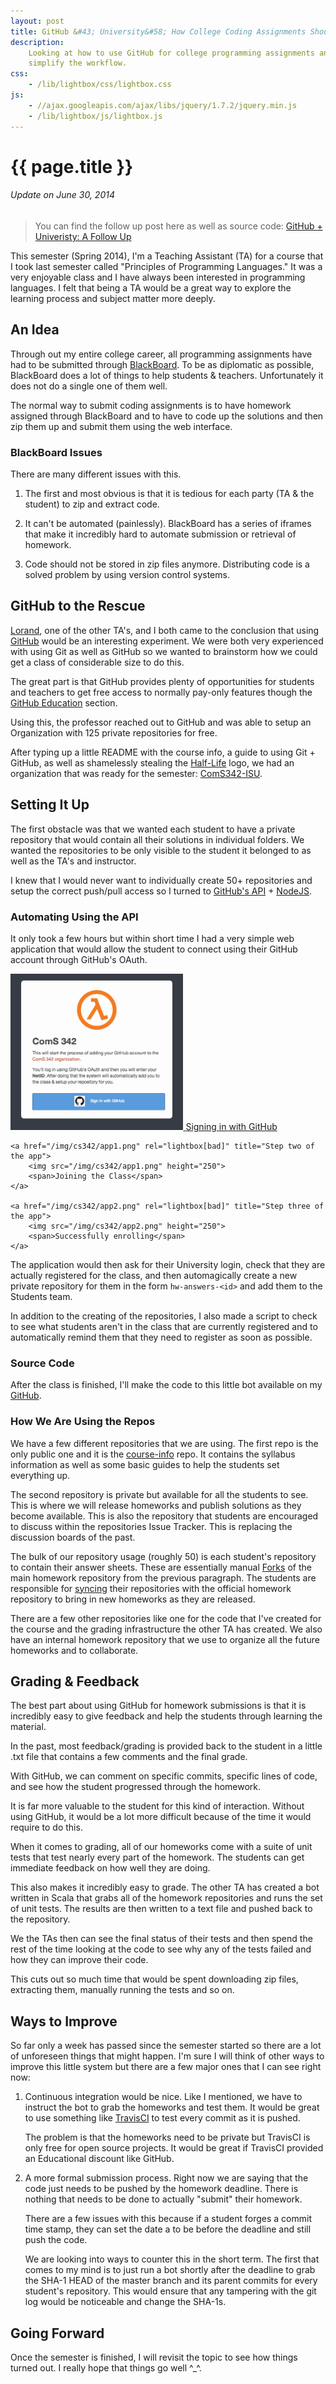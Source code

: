 ```yaml
---
layout: post
title: GitHub &#43; University&#58; How College Coding Assignments Should Work
description:
    Looking at how to use GitHub for college programming assignments and how to
    simplify the workflow.
css:
    - /lib/lightbox/css/lightbox.css
js:
    - //ajax.googleapis.com/ajax/libs/jquery/1.7.2/jquery.min.js
    - /lib/lightbox/js/lightbox.js
---
```


{{ page.title }}
================

###### Update on June 30, 2014

> You can find the follow up post here as well as source code:
> [GitHub + Univeristy: A Follow Up][follow-up]

This semester (Spring 2014), I'm a Teaching Assistant (TA) for a course that I
took last semester called "Principles of Programming Languages." It was a very
enjoyable class and I have always been interested in programming languages. I
felt that being a TA would be a great way to explore the learning process and
subject matter more deeply.

## An Idea

Through out my entire college career, all programming assignments have had to be
submitted through [BlackBoard][bb]. To be as diplomatic as possible, BlackBoard
does a lot of things to help students & teachers. Unfortunately it does not do a
single one of them well.

The normal way to submit coding assignments is to have homework assigned through
BlackBoard and to have to code up the solutions and then zip them up and submit
them using the web interface.

### BlackBoard Issues

There are many different issues with this.

1. The first and most obvious is that it is tedious for each party (TA & the
   student) to zip and extract code.

2. It can't be automated (painlessly). BlackBoard has a series of iframes that
   make it incredibly hard to automate submission or retrieval of homework.

3. Code should not be stored in zip files anymore. Distributing code is a solved
   problem by using version control systems.

## GitHub to the Rescue

[Lorand][lorand], one of the other TA's, and I both came to the conclusion that
using [GitHub][gh] would be an interesting experiment. We were both very
experienced with using Git as well as GitHub so we wanted to brainstorm how we
could get a class of considerable size to do this.

The great part is that GitHub provides plenty of opportunities for students and
teachers to get free access to normally pay-only features though the [GitHub
Education][edu] section.

Using this, the professor reached out to GitHub and was able to setup an
Organization with 125 private repositories for free.

After typing up a little README with the course info, a guide to using Git +
GitHub, as well as shamelessly stealing the [Half-Life][hl] logo, we had an
organization that was ready for the semester: [ComS342-ISU][coms342].

## Setting It Up

The first obstacle was that we wanted each student to have a private repository
that would contain all their solutions in individual folders. We wanted the
repositories to be only visible to the student it belonged to as well as the
TA's and instructor.

I knew that I would never want to individually create 50+ repositories and setup
the correct push/pull access so I turned to [GitHub's API][api] +
[NodeJS][node].

### Automating Using the API

It only took a few hours but within short time I had a very simple web
application that would allow the student to connect using their GitHub account
through GitHub's OAuth.

<div class="gallery xlarge">
    <a href="/img/cs342/app0.png" rel="lightbox[bad]" title="Step one of the app">
        <img src="/img/cs342/app0.png" height="250">
        <span>Signing in with GitHub</span>
    </a>

    <a href="/img/cs342/app1.png" rel="lightbox[bad]" title="Step two of the app">
        <img src="/img/cs342/app1.png" height="250">
        <span>Joining the Class</span>
    </a>

    <a href="/img/cs342/app2.png" rel="lightbox[bad]" title="Step three of the app">
        <img src="/img/cs342/app2.png" height="250">
        <span>Successfully enrolling</span>
    </a>
</div>

The application would then ask for their University login, check that they are
actually registered for the class, and then automagically create a new private
repository for them in the form `hw-answers-<id>` and add them to the Students
team.

In addition to the creating of the repositories, I also made a script to check
to see what students aren't in the class that are currently registered and to
automatically remind them that they need to register as soon as possible.

### Source Code

After the class is finished, I'll make the code to this little bot available on
my [GitHub][jdavis].

### How We Are Using the Repos

We have a few different repositories that we are using. The first repo is the
only public one and it is the [course-info][course-info] repo. It contains the
syllabus information as well as some basic guides to help the students set
everything up.

The second repository is private but available for all the students to see. This
is where we will release homeworks and publish solutions as they become
available. This is also the repository that students are encouraged to discuss
within the repositories Issue Tracker. This is replacing the discussion boards
of the past.

The bulk of our repository usage (roughly 50) is each student's repository to
contain their answer sheets. These are essentially manual [Forks][forks] of the
main homework repository from the previous paragraph. The students are
responsible for [syncing][sync] their repositories with the official homework
repository to bring in new homeworks as they are released.

There are a few other repositories like one for the code that I've created for
the course and the grading infrastructure the other TA has created. We also have
an internal homework repository that we use to organize all the future homeworks
and to collaborate.

## Grading & Feedback

The best part about using GitHub for homework submissions is that it is
incredibly easy to give feedback and help the students through learning the
material.

In the past, most feedback/grading is provided back to the student in a little
.txt file that contains a few comments and the final grade.

With GitHub, we can comment on specific commits, specific lines of code, and see
how the student progressed through the homework.

It is far more valuable to the student for this kind of interaction. Without
using GitHub, it would be a lot more difficult because of the time it would
require to do this.

When it comes to grading, all of our homeworks come with a suite of unit tests
that test nearly every part of the homework. The students can get immediate
feedback on how well they are doing.

This also makes it incredibly easy to grade. The other TA has created a bot
written in Scala that grabs all of the homework repositories and runs the set of
unit tests. The results are then written to a text file and pushed back to the
repository.

We the TAs then can see the final status of their tests and then spend the rest
of the time looking at the code to see why any of the tests failed and how they
can improve their code.

This cuts out so much time that would be spent downloading zip files, extracting
them, manually running the tests and so on.

## Ways to Improve

So far only a week has passed since the semester started so there are a lot of
unforeseen things that might happen. I'm sure I will think of other ways to
improve this little system but there are a few major ones that I can see right
now:

1. Continuous integration would be nice. Like I mentioned, we have to instruct
   the bot to grab the homeworks and test them. It would be great to use
   something like [TravisCI][travis] to test every commit as it is pushed.

   The problem is that the homeworks need to be private but TravisCI is only
   free for open source projects. It would be great if TravisCI provided an
   Educational discount like GitHub.

2. A more formal submission process. Right now we are saying that the code just
   needs to be pushed by the homework deadline. There is nothing that needs to
   be done to actually "submit" their homework.

   There are a few issues with this because if a student forges a commit time
   stamp, they can set the date a to be before the deadline and still push the
   code.

   We are looking into ways to counter this in the short term. The first that
   comes to my mind is to just run a bot shortly after the deadline to grab the
   SHA-1 HEAD of the master branch and its parent commits for every student's
   repository. This would ensure that any tampering with the git log would be
   noticeable and change the SHA-1s.

## Going Forward

Once the semester is finished, I will revisit the topic to see how things turned
out. I really hope that things go well \^\_\^.

[api]: http://developer.github.com/v3/
[bb]: http://www.blackboard.com/
[coms342]: https://github.com/ComS342-ISU
[course-info]: https://github.com/ComS342-ISU/course-info
[edu]: https://education.github.com/
[follow-up]: TODO
[forks]: https://help.github.com/articles/fork-a-repo
[gh]: https://github.com/
[hl]: http://en.wikipedia.org/wiki/Half-Life_(video_game)
[jdavis]: https://github.com/jdavis
[lorand]: http://lorandszakacs.com/
[node]: http://nodejs.org/
[sync]: https://help.github.com/articles/syncing-a-fork
[travis]: https://travis-ci.org/
